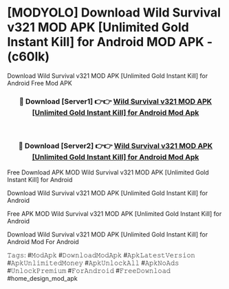 # [MODYOLO] Download Wild Survival v321 MOD APK [Unlimited Gold Instant Kill] for Android MOD APK - (c60lk)
Download Wild Survival v321 MOD APK [Unlimited Gold Instant Kill] for Android Free Mod APK

<div align="center">
<h3>🔴 Download [Server1] 👉👉 <a href="https://apk-comot.site?title=Wild_Survival_v321_MOD_APK_[Unlimited_Gold_Instant_Kill]_for_Android">Wild Survival v321 MOD APK [Unlimited Gold Instant Kill] for Android Mod Apk</a></h3><br>

<h3>🔴 Download [Server2] 👉👉 <a href="https://apk-comot.site?title=Wild_Survival_v321_MOD_APK_[Unlimited_Gold_Instant_Kill]_for_Android">Wild Survival v321 MOD APK [Unlimited Gold Instant Kill] for Android Mod Apk</a></h3>
</div>


Free Download APK MOD Wild Survival v321 MOD APK [Unlimited Gold Instant Kill] for Android

Download Wild Survival v321 MOD APK [Unlimited Gold Instant Kill] for Android 

Free APK MOD Wild Survival v321 MOD APK [Unlimited Gold Instant Kill] for Android 

Download Wild Survival v321 MOD APK [Unlimited Gold Instant Kill] for Android Mod For Android

𝚃𝚊𝚐𝚜: #𝙼𝚘𝚍𝙰𝚙𝚔 #𝙳𝚘𝚠𝚗𝚕𝚘𝚊𝚍𝙼𝚘𝚍𝙰𝚙𝚔 #𝙰𝚙𝚔𝙻𝚊𝚝𝚎𝚜𝚝𝚅𝚎𝚛𝚜𝚒𝚘𝚗 #𝙰𝚙𝚔𝚄𝚗𝚕𝚒𝚖𝚒𝚝𝚎𝚍𝙼𝚘𝚗𝚎𝚢 #𝙰𝚙𝚔𝚄𝚗𝚕𝚘𝚌𝚔𝙰𝚕𝚕 #𝙰𝚙𝚔𝙽𝚘𝙰𝚍𝚜 #𝚄𝚗𝚕𝚘𝚌𝚔𝙿𝚛𝚎𝚖𝚒𝚞𝚖 #𝙵𝚘𝚛𝙰𝚗𝚍𝚛𝚘𝚒𝚍 #𝙵𝚛𝚎𝚎𝙳𝚘𝚠𝚗𝚕𝚘𝚊𝚍 #home_design_mod_apk
